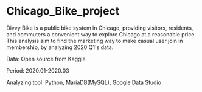 # Chicago_Bike_project

Divvy Bike is a public bike system in Chicago, providing visitors,  residents, and commuters a convenient way to explore Chicago at a reasonable price. This analysis aim to find the marketing way to make casual user join in membership, by analyzing 2020 Q1's data. 

Data: Open source from Kaggle

Period: 2020.01-2020.03

Analyzing tool: Python, MariaDB(MySQL), Google Data Studio
